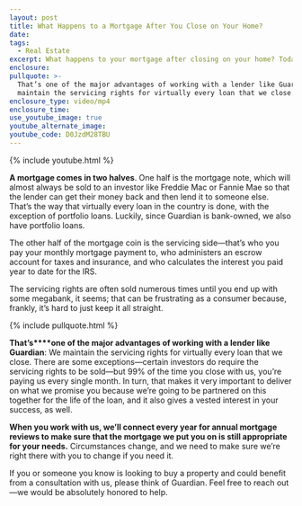 ```yaml
---
layout: post
title: What Happens to a Mortgage After You Close on Your Home?
date:
tags:
  - Real Estate
excerpt: What happens to your mortgage after closing on your home? Today I’ll explain.
enclosure:
pullquote: >-
  That’s one of the major advantages of working with a lender like Guardian: We
  maintain the servicing rights for virtually every loan that we close.
enclosure_type: video/mp4
enclosure_time:
use_youtube_image: true
youtube_alternate_image:
youtube_code: D0JzdM28TBU
---
```


{% include youtube.html %}

**A mortgage comes in two halves**. One half is the mortgage note, which will almost always be sold to an investor like Freddie Mac or Fannie Mae so that the lender can get their money back and then lend it to someone else. That’s the way that virtually every loan in the country is done, with the exception of portfolio loans. Luckily, since Guardian is bank-owned, we also have portfolio loans.

The other half of the mortgage coin is the servicing side—that’s who you pay your monthly mortgage payment to, who administers an escrow account for taxes and insurance, and who calculates the interest you paid year to date for the IRS.

The servicing rights are often sold numerous times until you end up with some megabank, it seems; that can be frustrating as a consumer because, frankly, it’s hard to just keep it all straight.

{% include pullquote.html %}

**That’s****one of the major advantages of working with a lender like Guardian**: We maintain the servicing rights for virtually every loan that we close. There are some exceptions—certain investors do require the servicing rights to be sold—but 99% of the time you close with us, you’re paying us every single month. In turn, that makes it very important to deliver on what we promise you because we’re going to be partnered on this together for the life of the loan, and it also gives a vested interest in your success, as well.

**When you work with us, we’ll connect every year for annual mortgage reviews to make sure that the mortgage we put you on is still appropriate for your needs.** Circumstances change, and we need to make sure we’re right there with you to change if you need it.

If you or someone you know is looking to buy a property and could benefit from a consultation with us, please think of Guardian. Feel free to reach out—we would be absolutely honored to help.